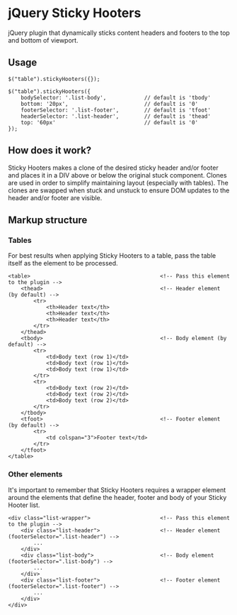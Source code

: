 # jQuery Sticky Hooters
jQuery plugin that dynamically sticks content headers and footers to the top and bottom of viewport.

## Usage
    $("table").stickyHooters({});

    $("table").stickyHooters({
        bodySelector: '.list-body',            // default is 'tbody'
        bottom: '20px',                        // default is '0'
        footerSelector: '.list-footer',        // default is 'tfoot'
        headerSelector: '.list-header',        // default is 'thead'
        top: '60px'                            // default is '0'
    });

## How does it work?
Sticky Hooters makes a clone of the desired sticky header and/or footer and places it in a DIV above or below the original stuck component. Clones are used in order to simplify maintaining layout (especially with tables). The clones are swapped when stuck and unstuck to ensure DOM updates to the header and/or footer are visible.

## Markup structure
### Tables
For best results when applying Sticky Hooters to a table, pass the table itself as the element to be processed.

    <table>                                         <!-- Pass this element to the plugin -->
        <thead>                                     <!-- Header element (by default) -->
            <tr>
                <th>Header text</th>
                <th>Header text</th>
                <th>Header text</th>
            </tr>
        </thead>
        <tbody>                                     <!-- Body element (by default) -->
            <tr>
                <td>Body text (row 1)</td>
                <td>Body text (row 1)</td>
                <td>Body text (row 1)</td>
            </tr>
            <tr>
                <td>Body text (row 2)</td>
                <td>Body text (row 2)</td>
                <td>Body text (row 2)</td>
            </tr>
        </tbody>
        <tfoot>                                     <!-- Footer element (by default) -->
            <tr>
                <td colspan="3">Footer text</td>
            </tr>
        </tfoot>
    </table>

### Other elements
It's important to remember that Sticky Hooters requires a wrapper element around the elements that define the header, footer and body of your Sticky Hooter list.

    <div class="list-wrapper">                      <!-- Pass this element to the plugin -->
        <div class="list-header">                   <!-- Header element (footerSelector=".list-header") -->
            ...
        </div>
        <div class="list-body">                     <!-- Body element (footerSelector=".list-body") -->
            ...
        </div>
        <div class="list-footer">                   <!-- Footer element (footerSelector=".list-footer") -->
            ...
        </div>
    </div>

